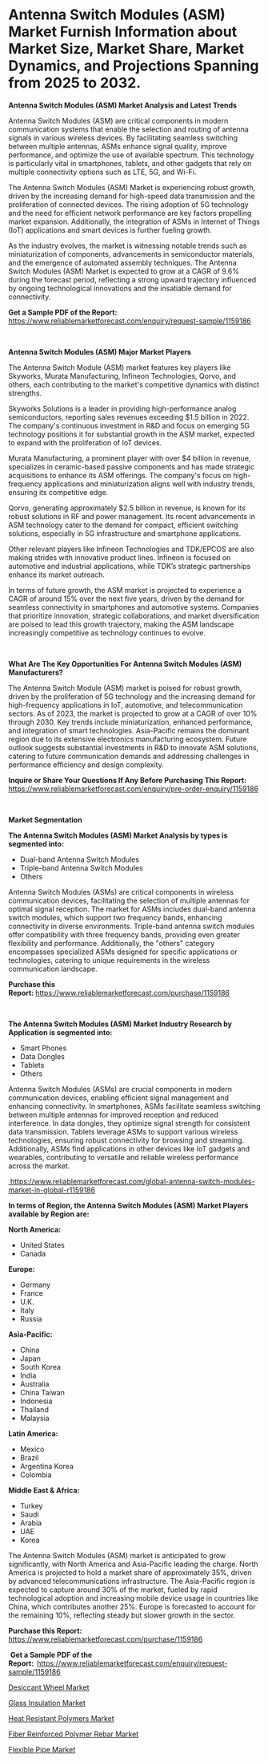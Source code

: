 <p><h1>Antenna Switch Modules (ASM) Market Furnish Information about Market Size, Market Share, Market Dynamics, and Projections Spanning from 2025 to 2032.</h1></p><p><strong>Antenna Switch Modules (ASM) Market Analysis and Latest Trends</strong></p>
<p><p>Antenna Switch Modules (ASM) are critical components in modern communication systems that enable the selection and routing of antenna signals in various wireless devices. By facilitating seamless switching between multiple antennas, ASMs enhance signal quality, improve performance, and optimize the use of available spectrum. This technology is particularly vital in smartphones, tablets, and other gadgets that rely on multiple connectivity options such as LTE, 5G, and Wi-Fi.</p><p>The Antenna Switch Modules (ASM) Market is experiencing robust growth, driven by the increasing demand for high-speed data transmission and the proliferation of connected devices. The rising adoption of 5G technology and the need for efficient network performance are key factors propelling market expansion. Additionally, the integration of ASMs in Internet of Things (IoT) applications and smart devices is further fueling growth.</p><p>As the industry evolves, the market is witnessing notable trends such as miniaturization of components, advancements in semiconductor materials, and the emergence of automated assembly techniques. The Antenna Switch Modules (ASM) Market is expected to grow at a CAGR of 9.6% during the forecast period, reflecting a strong upward trajectory influenced by ongoing technological innovations and the insatiable demand for connectivity.</p></p>
<p><strong>Get a Sample PDF of the Report:&nbsp;</strong> <a href="https://www.reliablemarketforecast.com/enquiry/request-sample/1159186?utm_campaign=2332&utm_medium=2&utm_source=Github&utm_content=ia&utm_term=12022025&utm_id=antenna-switch-modules-asm">https://www.reliablemarketforecast.com/enquiry/request-sample/1159186</a></p>
<p>&nbsp;</p>
<p><strong>Antenna Switch Modules (ASM) Major Market Players</strong></p>
<p><p>The Antenna Switch Module (ASM) market features key players like Skyworks, Murata Manufacturing, Infineon Technologies, Qorvo, and others, each contributing to the market's competitive dynamics with distinct strengths. </p><p>Skyworks Solutions is a leader in providing high-performance analog semiconductors, reporting sales revenues exceeding $1.5 billion in 2022. The company's continuous investment in R&D and focus on emerging 5G technology positions it for substantial growth in the ASM market, expected to expand with the proliferation of IoT devices.</p><p>Murata Manufacturing, a prominent player with over $4 billion in revenue, specializes in ceramic-based passive components and has made strategic acquisitions to enhance its ASM offerings. The company's focus on high-frequency applications and miniaturization aligns well with industry trends, ensuring its competitive edge.</p><p>Qorvo, generating approximately $2.5 billion in revenue, is known for its robust solutions in RF and power management. Its recent advancements in ASM technology cater to the demand for compact, efficient switching solutions, especially in 5G infrastructure and smartphone applications.</p><p>Other relevant players like Infineon Technologies and TDK/EPCOS are also making strides with innovative product lines. Infineon is focused on automotive and industrial applications, while TDK’s strategic partnerships enhance its market outreach.</p><p>In terms of future growth, the ASM market is projected to experience a CAGR of around 15% over the next five years, driven by the demand for seamless connectivity in smartphones and automotive systems. Companies that prioritize innovation, strategic collaborations, and market diversification are poised to lead this growth trajectory, making the ASM landscape increasingly competitive as technology continues to evolve.</p></p>
<p>&nbsp;</p>
<p><strong>What Are The Key Opportunities For Antenna Switch Modules (ASM) Manufacturers?</strong></p>
<p><p>The Antenna Switch Module (ASM) market is poised for robust growth, driven by the proliferation of 5G technology and the increasing demand for high-frequency applications in IoT, automotive, and telecommunication sectors. As of 2023, the market is projected to grow at a CAGR of over 10% through 2030. Key trends include miniaturization, enhanced performance, and integration of smart technologies. Asia-Pacific remains the dominant region due to its extensive electronics manufacturing ecosystem. Future outlook suggests substantial investments in R&D to innovate ASM solutions, catering to future communication demands and addressing challenges in performance efficiency and design complexity.</p></p>
<p><strong>Inquire or Share Your Questions If Any Before Purchasing This Report:</strong> <a href="https://www.reliablemarketforecast.com/enquiry/pre-order-enquiry/1159186?utm_campaign=2332&utm_medium=2&utm_source=Github&utm_content=ia&utm_term=12022025&utm_id=antenna-switch-modules-asm">https://www.reliablemarketforecast.com/enquiry/pre-order-enquiry/1159186</a></p>
<p>&nbsp;</p>
<p><strong>Market Segmentation</strong></p>
<p><strong>The Antenna Switch Modules (ASM) Market Analysis by types is segmented into:</strong></p>
<p><ul><li>Dual-band Antenna Switch Modules</li><li>Triple-band Antenna Switch Modules</li><li>Others</li></ul></p>
<p><p>Antenna Switch Modules (ASMs) are critical components in wireless communication devices, facilitating the selection of multiple antennas for optimal signal reception. The market for ASMs includes dual-band antenna switch modules, which support two frequency bands, enhancing connectivity in diverse environments. Triple-band antenna switch modules offer compatibility with three frequency bands, providing even greater flexibility and performance. Additionally, the "others" category encompasses specialized ASMs designed for specific applications or technologies, catering to unique requirements in the wireless communication landscape.</p></p>
<p><strong>Purchase this Report:&nbsp;</strong><a href="https://www.reliablemarketforecast.com/purchase/1159186?utm_campaign=2332&utm_medium=2&utm_source=Github&utm_content=ia&utm_term=12022025&utm_id=antenna-switch-modules-asm">https://www.reliablemarketforecast.com/purchase/1159186</a></p>
<p>&nbsp;</p>
<p><strong>The Antenna Switch Modules (ASM) Market Industry Research by Application is segmented into:</strong></p>
<p><ul><li>Smart Phones</li><li>Data Dongles</li><li>Tablets</li><li>Others</li></ul></p>
<p><p>Antenna Switch Modules (ASMs) are crucial components in modern communication devices, enabling efficient signal management and enhancing connectivity. In smartphones, ASMs facilitate seamless switching between multiple antennas for improved reception and reduced interference. In data dongles, they optimize signal strength for consistent data transmission. Tablets leverage ASMs to support various wireless technologies, ensuring robust connectivity for browsing and streaming. Additionally, ASMs find applications in other devices like IoT gadgets and wearables, contributing to versatile and reliable wireless performance across the market.</p></p>
<p><a href="https://www.reliablemarketforecast.com/global-antenna-switch-modules-market-in-global-r1159186?utm_campaign=2332&utm_medium=2&utm_source=Github&utm_content=ia&utm_term=12022025&utm_id=antenna-switch-modules-asm">&nbsp;https://www.reliablemarketforecast.com/global-antenna-switch-modules-market-in-global-r1159186</a></p>
<p><strong>In terms of Region, the Antenna Switch Modules (ASM) Market Players available by Region are:</strong></p>
<p>
    <p> <strong> North America: </strong>
        <ul>
            <li>United States</li>
            <li>Canada</li>
        </ul>
        </p> 
    <p> <strong> Europe: </strong>
        <ul>
            <li>Germany</li>
            <li>France</li>
            <li>U.K.</li>
            <li>Italy</li>
            <li>Russia</li>
        </ul>
        </p> 
    <p> <strong> Asia-Pacific: </strong>
        <ul>
            <li>China</li>
            <li>Japan</li>
            <li>South Korea</li>
            <li>India</li>
            <li>Australia</li>
            <li>China Taiwan</li>
            <li>Indonesia</li>
            <li>Thailand</li>
            <li>Malaysia</li>
        </ul>
        </p> 
    <p> <strong> Latin America: </strong>
        <ul>
            <li>Mexico</li>
            <li>Brazil</li>
            <li>Argentina Korea</li>
            <li>Colombia</li>
        </ul>
        </p> 
    <p> <strong> Middle East & Africa: </strong>
        <ul>
            <li>Turkey</li>
            <li>Saudi</li>
            <li>Arabia</li>
            <li>UAE</li>
            <li>Korea</li>
        </ul>
    </p>
    </p>
<p><p>The Antenna Switch Modules (ASM) market is anticipated to grow significantly, with North America and Asia-Pacific leading the charge. North America is projected to hold a market share of approximately 35%, driven by advanced telecommunications infrastructure. The Asia-Pacific region is expected to capture around 30% of the market, fueled by rapid technological adoption and increasing mobile device usage in countries like China, which contributes another 25%. Europe is forecasted to account for the remaining 10%, reflecting steady but slower growth in the sector.</p></p>
<p><strong>Purchase this Report: </strong><a href="https://www.reliablemarketforecast.com/purchase/1159186?utm_campaign=2332&utm_medium=2&utm_source=Github&utm_content=ia&utm_term=12022025&utm_id=antenna-switch-modules-asm">https://www.reliablemarketforecast.com/purchase/1159186</a></p>
<p>&nbsp;<strong>Get a Sample PDF of the Report:&nbsp;&nbsp;</strong><a href="https://www.reliablemarketforecast.com/enquiry/request-sample/1159186?utm_campaign=2332&utm_medium=2&utm_source=Github&utm_content=ia&utm_term=12022025&utm_id=antenna-switch-modules-asm">https://www.reliablemarketforecast.com/enquiry/request-sample/1159186</a></p>
<p><strong></strong></p>
<p><p><a href="https://www.linkedin.com/pulse/desiccant-wheel-market-analysis-report-key-growth-factors-94-cagr-yfpec?utm_campaign=2332&utm_medium=2&utm_source=Github&utm_content=ia&utm_term=12022025&utm_id=antenna-switch-modules-asm">Desiccant Wheel Market</a></p><p><a href="https://www.linkedin.com/pulse/glass-insulation-market-forecast-global-trends-analysis-from-2025-jrk7c?utm_campaign=2332&utm_medium=2&utm_source=Github&utm_content=ia&utm_term=12022025&utm_id=antenna-switch-modules-asm">Glass Insulation Market</a></p><p><a href="https://www.linkedin.com/pulse/heat-resistant-polymers-market-evolution-global-trends-regional-6tnre?utm_campaign=2332&utm_medium=2&utm_source=Github&utm_content=ia&utm_term=12022025&utm_id=antenna-switch-modules-asm">Heat Resistant Polymers Market</a></p><p><a href="https://www.linkedin.com/pulse/projected-growth-fiber-reinforced-polymer-rebar-market-from-btbwe?utm_campaign=2332&utm_medium=2&utm_source=Github&utm_content=ia&utm_term=12022025&utm_id=antenna-switch-modules-asm">Fiber Reinforced Polymer Rebar Market</a></p><p><a href="https://www.linkedin.com/pulse/flexible-pipe-market-growth-outlook-comprehensive-analysis-size-hrdqc?utm_campaign=2332&utm_medium=2&utm_source=Github&utm_content=ia&utm_term=12022025&utm_id=antenna-switch-modules-asm">Flexible Pipe Market</a></p></p>